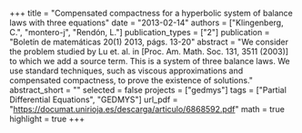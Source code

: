 +++
title = "Compensated compactness for a hyperbolic system of balance laws with three equations"
date = "2013-02-14"
authors = ["Klingenberg, C.", "montero-j", "Rendón, L."]
publication_types = ["2"]
publication = "Boletín de matemáticas 20(1) 2013, págs. 13-20"
abstract = "We consider the problem studied by Lu et. al. in [Proc. Am. Math. Soc. 131, 3511 (2003)] to which we add a source term. This is a system of three balance laws. We use standard techniques, such as viscous approximations and compensated compactness, to prove the existence of solutions."
abstract_short = ""
selected = false
projects = ["gedmys"]
tags = ["Partial Differential Equations", "GEDMYS"]
url_pdf = "https://documat.unirioja.es/descarga/articulo/6868592.pdf"
math = true
highlight = true
+++
